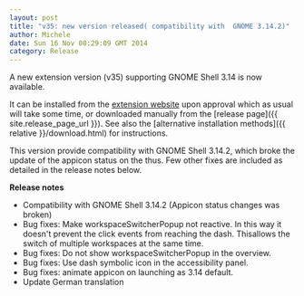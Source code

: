 ```yaml
---
layout: post
title: "v35: new version released( compatibility with  GNOME 3.14.2)"
author: Michele
date: Sun 16 Nov 00:29:09 GMT 2014
category: Release
---
```


A new extension version (v35) supporting GNOME Shell 3.14 is now available.

It can be installed from the [extension website](https://extensions.gnome.org/extension/307/dash-to-dock/) upon approval which as usual will take some time, or downloaded manually from the [release page]({{ site.release_page_url }}). See also the [alternative installation methods]({{ relative }}/download.html) for instructions.

<!--more-->

This version provide compatibility with GNOME Shell 3.14.2, which broke the update of the appicon status on the thus. Few other fixes are included as detailed in the release notes below.

**Release notes**

* Compatibility with GNOME Shell 3.14.2 (Appicon status changes was broken)
* Bug fixes: Make workspaceSwitcherPopup not reactive. In this way it
  doesn't prevent the click events from reaching the dash. Thisallows the
 switch of multiple workspaces at the same time.
* Bug fixes: Do not show workspaceSwitcherPopup in the overview.
* Bug fixes: Use dash symbolic icon in the accessibility panel.
* Bug fixes: animate appicon on launching as 3.14 default.
* Update German translation


